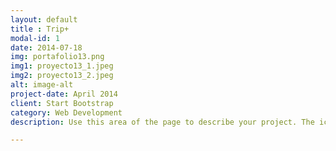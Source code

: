 ```yaml
---
layout: default
title : Trip+
modal-id: 1
date: 2014-07-18
img: portafolio13.png
img1: proyecto13_1.jpeg
img2: proyecto13_2.jpeg
alt: image-alt
project-date: April 2014
client: Start Bootstrap
category: Web Development
description: Use this area of the page to describe your project. The icon above is part of a free icon set by <a href="https://sellfy.com/p/8Q9P/jV3VZ/">Flat Icons</a>. On their website, you can download their free set with 16 icons, or you can purchase the entire set with 146 icons for only $12!

---
```

